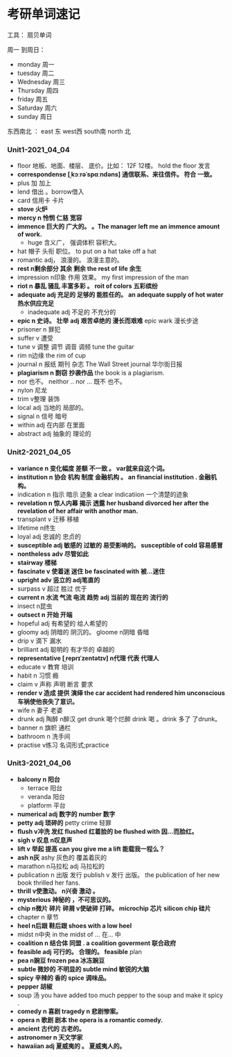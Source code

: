 # 考研单词速记

工具： 扇贝单词

周一 到周日：

- monday 周一
- tuesday  周二
- Wednesday 周三
- Thursday  周四
- friday 周五
- Saturday 周六
- sunday  周日

东西南北 ：  east 东   west西    south南   north 北       

### Unit1-2021_04_04

- floor                地板、地面、楼层、 底价。比如： 12F    12楼。   hold the floor 发言  
- **correspondense    [ˌkɔːrəˈspɑːndəns]       通信联系、来往信件。  符合 一致。**    
- plus     加  加上
- lend    借出    。borrow借入 
- card    信用卡 卡片
- **stove  火炉**
- **mercy     n 怜悯  仁慈 宽容**
- **immence    巨大的 广大的。   。The manager left me  an immence  amount of work.**    
  - huge     含义广， 强调体积  容积大。
- hat   帽子  头衔  职位。  to put on a hat      take off a hat 
- romantic   adj， 浪漫的。 浪漫主意的。
- **rest      n剩余部分 其余  剩余     the rest of life  余生**
- impression    n印象  作用 效果。     my  first impression  of  the man   
- **riot    n  暴乱   骚乱   丰富多彩  。         roit of colors  五彩缤纷**
- **adequate    adj  充足的 足够的  能胜任的。      an adequate  supply of hot water    热水供应充足**
  - inadequate  adj 不足的 不充分的     
- **epic    n 史诗。   壮举**        **adj 艰苦卓绝的  漫长而艰难**     epic wark   漫长步途
- prisoner    n 罪犯
- suffer        v 遭受
- tune        v  调整  调节   调音 调频  tune the guitar
- rim    n边缘   the rim of cup   
- journal      n   报纸 期刊 杂志      The Wall Street  journal  华尔街日报
- **plagiarism     n 剽窃 抄袭作品**       the book is a  plagiarism.
- nor  也不。 neithor  .. nor ...  既不  也不。
- nylon   尼龙
- trim   v整理 装饰   
- local   adj 当地的 局部的。  
- signal    n 信号  暗号
- within    adj 在内部 在里面
- abstract   adj  抽象的  理论的

### Unit2-2021_04_05

- **variance        n 变化幅度    差额  不一致 。   var就来自这个词。**  
- **institution      n 协会  机构  制度  金融机构  。 an  financial  institution . 金融机构。**
- indication    n  指示  暗示   迹象        a clear  indicatiion    一个清楚的迹象
- **revelation    n 惊人内幕  揭示 透露     her husband  divorced her after the revelation of her affair with anothor man.**  
-  transplant  v 迁移 移植
- lifetime   n终生
- loyal     adj 忠诚的  忠贞的
- **susceptible  adj  敏感的 过敏的  易受影响的。      susceptible of cold  容易感冒**
- **nontheless   adv 尽管如此**
- **stairway    楼梯**
- **fascinate    v 使着迷  迷住      be fascinated with  被...迷住**
- **upright    adv 竖立的  adj笔直的**
- surpass  v 超过  胜过 优于 
- **current     n 水流 气流 电流 趋势   adj 当前的 现在的 流行的**
- insect  n昆虫
- **outsect  n 开始    开端**
- hopeful  adj 有希望的 给人希望的
- gloomy   adj   阴暗的 阴沉的。    gloome n阴暗   昏暗
- drip   v 滴下 漏水   
- brilliant   adj  聪明的 有才华的  卓越的
- **representative     [ˌreprɪˈzentətɪv]      n代理  代表 代理人**
- educate   v 教育  培训 
- habit    n  习惯   瘾
- claim   v  声称  声明  断言     要求
- **render     v   造成 提供 演绎   the car  accident had rendered him unconscious  车祸使他丧失了意识。**
- wife   n 妻子  老婆
- drunk   adj  陶醉 n醉汉        get drunk 喝个烂醉          drink  喝  。drink 多了 了drunk。  
-  banner  n 旗帜  通栏 
- bathroom   n 洗手间
- practise    v练习      名词形式;practice 

### Unit3-2021_04_06

- **balcony      n  阳台**   
  - terrace    阳台
  - veranda    阳台
  - platform 平台    
- **numerical     adj  数字的       number 数字**
- **petty  adj 琐碎的** petty crime 轻罪
- **flush   v冲洗 发红     flushed  红着脸的       be flushed with 因...而脸红。**
- **sigh     v 叹息   n叹息声**
- **lift      v 举起    提高    can you  give me a lift  能载我一程么？**   
- **ash    n灰**   ashy   灰色的 覆盖着灰的  
- marathon   n马拉松  adj 马拉松的  
- publication   n 出版 发行  publish   v 发行 出版。     the publication of her new book thrilled her fans.
- **thrill     v使激动。 n兴奋     激动    。**  
- **mysterious  神秘的 ，不可思议的。**
- **chip      n微片  碎片  碎屑       v使破碎  打碎。   microchip 芯片     silicon chip  硅片**
- chapter   n 章节
- **heel      n后跟   鞋后跟       shoes  with a low heel**
- midst   n中央    in the midst of ...  在... 中
- **coalition  n 结合体  同盟   .   a   coalition goverment  联合政府**
- **feasible   adj  可行的。 合理的。   feasible**    plan
- **pea        n豌豆    frozen pea 冰冻豌豆**
- **subtle    微妙的  不明显的     subtle mind  敏锐的大脑**  
- **spicy   辛辣的  香的      spice 调味品。**  
- **pepper 胡椒**
- soup  汤      you have added too much  pepper  to the soup  and make it spicy .
- **comedy    n 喜剧       tragedy  n 悲剧惨案。** 
- **opera   n 歌剧  剧本    the  opera is a romantic  comedy.**
- **ancient    古代的 古老的。**    
- **astronomer   n 天文学家**   
- **hawaiian     adj  夏威夷的 。 夏威夷人的。** 

